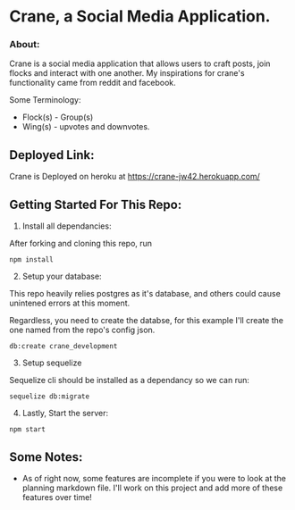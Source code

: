 # Crane, a Social Media Application.

### About:

Crane is a social media application that allows users to craft posts, join flocks and interact with one another. My inspirations for crane's functionality came from reddit and facebook.

Some Terminology:
- Flock(s) - Group(s)
- Wing(s) - upvotes and downvotes.

## Deployed Link:

Crane is Deployed on heroku at https://crane-jw42.herokuapp.com/

## Getting Started For This Repo:

1. Install all dependancies:

After forking and cloning this repo, run
```
npm install
```
2. Setup your database:

This repo heavily relies postgres as it's database, and others could cause unintened errors at this moment.

Regardless, you need to create the databse, for this example I'll create the one named from the repo's config json.
```
db:create crane_development
```

3. Setup sequelize

Sequelize cli should be installed as a dependancy so we can run:
```
sequelize db:migrate
```

4. Lastly, Start the server:

```
npm start
```

## Some Notes:

- As of right now, some features are incomplete if you were to look at the planning markdown file. I'll work on this project and add more of these features over time!
